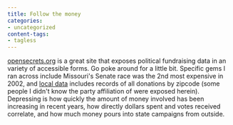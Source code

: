 ```yaml
---
title: Follow the money
categories:
- uncategorized
content-tags:
- tagless
---
```


[opensecrets.org][1] is a great site that exposes political fundraising data in an variety of accessible forms.  Go poke around for a little bit.  Specific gems I ran across include Missouri's Senate race was the 2nd most expensive in 2002, and [local
data][2] includes records of all donations by zipcode (some people I didn't know the party affiliation of were exposed herein).  Depressing is how quickly the amount of money involved has been increasing in recent years, how directly dollars spent and votes received correlate, and how much money pours into state campaigns from outside.

   [1]: http://www.opensecrets.org/
   [2]: http://www.opensecrets.org/states/index.asp
